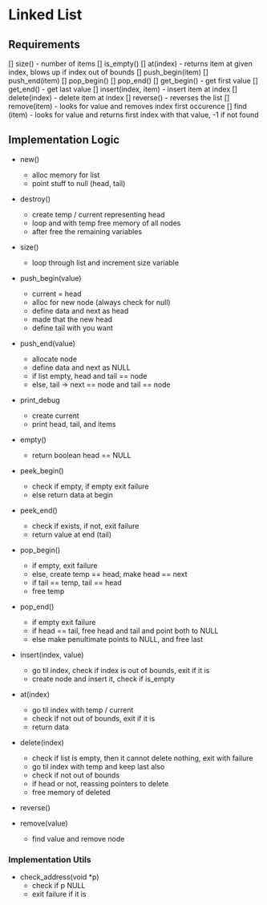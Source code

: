 # Linked List

## Requirements

[] size() - number of items
[] is_empty()
[] at(index) - returns item at given index, blows up if index out of bounds
[] push_begin(item)
[] push_end(item)
[] pop_begin()
[] pop_end()
[] get_begin() - get first value
[] get_end() - get last value
[] insert(index, item) - insert item at index
[] delete(index) - delete item at index
[] reverse() - reverses the list
[] remove(item) - looks for value and removes index first occurence
[] find (item) - looks for value and returns first index with that value, -1 if not found

## Implementation Logic

* new()
    * alloc memory for list
    * point stuff to null (head, tail)

* destroy()
    * create temp / current representing head
    * loop and with temp free memory of all nodes
    * after free the remaining variables

* size()
    * loop through list and increment size variable

* push_begin(value)
    * current = head
    * alloc for new node (always check for null)
    * define data and next as head
    * made that the new head
    * define tail with you want

* push_end(value)
    * allocate node
    * define data and next as NULL
    * if list empty, head and tail == node
    * else, tail -> next == node and tail == node

* print_debug
    * create current
    * print head, tail, and items

* empty()
    * return boolean head == NULL

* peek_begin()
    * check if empty, if empty exit failure
    * else return data at begin

* peek_end()
    * check if exists, if not, exit failure
    * return value at end (tail)

* pop_begin()
    * if empty, exit failure
    * else, create temp == head, make head == next
    * if tail == temp, tail == head
    * free temp

* pop_end()
    * if empty exit failure
    * if head == tail, free head and tail and point both to NULL
    * else make penultimate points to NULL, and free last

* insert(index, value)
    * go til index, check if index is out of bounds, exit if it is
    * create node and insert it, check if is_empty

* at(index)
    * go til index with temp / current
    * check if not out of bounds, exit if it is
    * return data

* delete(index)
    * check if list is empty, then it cannot delete nothing, exit with failure
    * go til index with temp and keep last also
    * check if not out of bounds
    * if head or not, reassing pointers to delete
    * free memory of deleted

* reverse()

* remove(value)
    * find value and remove node

### Implementation Utils

* check_address(void *p)
    * check if p NULL
    * exit failure if it is
